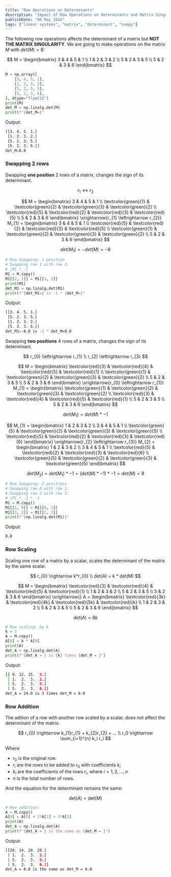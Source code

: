 ```yaml
---
title: "Row Operations on Determinants"
description: "Impact of Row Operations on Determinants and Matrix Singularity"
publishDate: "06 May 2024"
tags: ["linear systems", "matrix", "determinant", "numpy"]
---
```


The following row operations affects the determinant of a matrix but **NOT THE MATRIX SINGULARITY**.
We are going to make operations on the matrix $M$ with $det(M) = 8$:

$$
M = \begin{bmatrix}
    3 & 4 & 5 & 1 \\
    1 & 2 & 3 & 2 \\
    5 & 2 & 3 & 5 \\
    5 & 2 & 3 & 6
\end{bmatrix}
$$

```python
M = np.array([
    [3, 4, 5, 1],
    [1, 2, 3, 2],
    [5, 2, 3, 5],
    [5, 2, 3, 6],
], dtype="float32")
print(M)
det_M = np.linalg.det(M)
print(f"{det_M=}"
```
Output:
```bash
[[3. 4. 5. 1.]
 [1. 2. 3. 2.]
 [5. 2. 3. 5.]
 [5. 2. 3. 6.]]
det_M=8.0
```

### Swapping 2 rows
Swapping **one position** 2 rows of a matrix, changes the sign of its determinant.

$$
r_{1} \leftrightarrow r_{2}
$$

$$
M = \begin{bmatrix}
    3 & 4 & 5 & 1 \\
    \textcolor{green}{1} & \textcolor{green}{2} & \textcolor{green}{3} & \textcolor{green}{2} \\
    \textcolor{red}{5} & \textcolor{red}{2} & \textcolor{red}{3} & \textcolor{red}{5} \\
    5 & 2 & 3 & 6
\end{bmatrix} \xrightarrow{r_{1} \leftrightarrow r_{2}}
M_{1} = \begin{bmatrix}
    3 & 4 & 5 & 1 \\
    \textcolor{red}{5} & \textcolor{red}{2} & \textcolor{red}{3} & \textcolor{red}{5} \\
    \textcolor{green}{1} & \textcolor{green}{2} & \textcolor{green}{3} & \textcolor{green}{2} \\
    5 & 2 & 3 & 6
\end{bmatrix}
$$


$$
det(M_{1}) = -det(M) = -8
$$

```python
# Row Swapping: 1 position
# Swapping row 1 with row 2.
# |M| * -1
M1 = M.copy()
M1[[2, 1]] = M1[[1, 2]]
print(M1)
det_M1 = np.linalg.det(M1)
print(f"{det_M1=} is -1 * {det_M=}"
```
Output:
```bash
[[3. 4. 5. 1.]
 [5. 2. 3. 5.]
 [1. 2. 3. 2.]
 [5. 2. 3. 6.]]
det_M1=-8.0 is -1 * det_M=8.0
```

Swapping **two positions** 4 rows of a matrix, changes the sign of its determinant.

$$
r_{0} \leftrightarrow r_{1} \\
r_{2} \leftrightarrow r_{3}
$$

$$
M = \begin{bmatrix}
    \textcolor{red}{3} & \textcolor{red}{4} & \textcolor{red}{5} & \textcolor{red}{1} \\
    \textcolor{green}{1} & \textcolor{green}{2} & \textcolor{green}{3} & \textcolor{green}{2} \\
    5 & 2 & 3 & 5 \\
    5 & 2 & 3 & 6
\end{bmatrix} \xrightarrow{r_{0} \leftrightarrow r_{1}}
M_{1} = \begin{bmatrix}
    \textcolor{green}{1} & \textcolor{green}{2} & \textcolor{green}{3} & \textcolor{green}{2} \\
    \textcolor{red}{3} & \textcolor{red}{4} & \textcolor{red}{5} & \textcolor{red}{1} \\
    5 & 2 & 3 & 5 \\
    5 & 2 & 3 & 6
\end{bmatrix}
$$

$$
det(M_{1}) = det(M) * -1
$$


$$
M_{1} = \begin{bmatrix}
    1 & 2 & 3 & 2 \\
    3 & 4 & 5 & 1 \\
    \textcolor{green}{5} & \textcolor{green}{2} & \textcolor{green}{3} & \textcolor{green}{5} \\
    \textcolor{red}{5} & \textcolor{red}{2} & \textcolor{red}{3} & \textcolor{red}{6}
\end{bmatrix} \xrightarrow{r_{2} \leftrightarrow r_{3}}
M_{2} = \begin{bmatrix}
    1 & 2 & 3 & 2 \\
    3 & 4 & 5 & 1 \\
    \textcolor{red}{5} & \textcolor{red}{2} & \textcolor{red}{3} & \textcolor{red}{6} \\
    \textcolor{green}{5} & \textcolor{green}{2} & \textcolor{green}{3} & \textcolor{green}{5}
\end{bmatrix}
$$


$$
det(M_{2}) = det(M_{1}) * -1 = (det(M) * -1) * -1 = det(M) = 8
$$

```python
# Row Swapping: 2 positions
# Swapping row 0 with row 1.
# Swapping row 2 with row 3.
# |M| * -1 * -1
M1 = M.copy()
M1[[1, 0]] = M1[[0, 1]]
M1[[3, 2]] = M1[[2, 3]]
print(f"{np.linalg.det(M1)}"
```
Output:
```bash
8.0
```

### Row Scaling

Scaling one row of a matrix by a scalar, scales the determinant of the matrix by the same scalar.

$$
r_{0} \rightarrow k*r_{0} \\
det(A) = k * det(M)
$$

$$
M = \begin{bmatrix}
    \textcolor{red}{3} & \textcolor{red}{4} & \textcolor{red}{5} & \textcolor{red}{1} \\
    1 & 2 & 3 & 2 \\
    5 & 2 & 3 & 5 \\
    5 & 2 & 3 & 6
\end{bmatrix} \xrightarrow{}
A = \begin{bmatrix}
    \textcolor{red}{3k} & \textcolor{red}{4k} & \textcolor{red}{5k} & \textcolor{red}{k} \\
    1 & 2 & 3 & 2 \\
    5 & 2 & 3 & 5 \\
    5 & 2 & 3 & 6
\end{bmatrix}
$$

$$
det(A) = 8k
$$

```python
# Row scaling: by k
k = 3
A = M.copy()
A[0] = k * A[0]
print(A)
det_A = np.linalg.det(A)
print(f"{det_A = } is {k} times {det_M = }")
```
Output:
```bash
[[ 9. 12. 15.  3.]
 [ 1.  2.  3.  2.]
 [ 5.  2.  3.  5.]
 [ 5.  2.  3.  6.]]
det_A = 24.0 is 3 times det_M = 8.0
```


### Row Addition

The adition of a row with another row scaled by a scalar, does not affect the determinant of the matrix.

$$
r_{0} \rightarrow k_{1}r_{1} + k_{2}r_{2} + ... \\
r_0 \rightarrow \sum_{i=1}^{n} k_i r_i
$$

Where:
- $r_0$ is the original row.
- $r_i$ are the rows to be added to $r_0$ with coefficients $k_i$
- $k_i$ are the coefficients of the rows $r_i$, where $i = 1, 2, ..., n$
- $n$ is the total number of rows.

And the equation for the determinant remains the same:

$$
\text{det}(A) = \text{det}(M)
$$

```python
# Row addition:
A = M.copy()
A[0] = A[0] + 2*A[1] + 3*A[2]
print(A)
det_A = np.linalg.det(A)
print(f"{det_A = } is the same as {det_M = }")
```
Output:
```bash
[[20. 14. 20. 20.]
 [ 1.  2.  3.  2.]
 [ 5.  2.  3.  5.]
 [ 5.  2.  3.  6.]]
det_A = 8.0 is the same as det_M = 8.0
```
